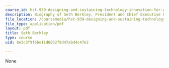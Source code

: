 ```yaml
---
course_id: hst-939-designing-and-sustaining-technology-innovation-for-global-health-practice-spring-2008
description: Biography of Seth Berkley, President and Chief Executive Officer, IAVI.
file_location: /coursemedia/hst-939-designing-and-sustaining-technology-innovation-for-global-health-practice-spring-2008/8e3c3f9f6be11d6852f8d47abd4c47e2_seth_bio.pdf
file_type: application/pdf
layout: pdf
title: Seth Berkley
type: course
uid: 8e3c3f9f6be11d6852f8d47abd4c47e2

---
```

None